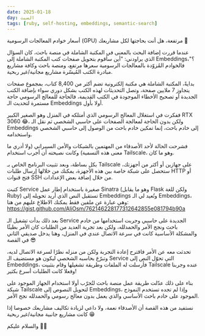 ```yaml
---
date: 2025-01-18
day: السبت
tags: [ruby, self-hosting, embeddings, semantic-search]
---
```


أسعار خوادم المعالجات الرسومية (GPU) مرتفعة، هل أنت بحاجتها لكل مشاريعك 🤔

عندما قررت إضافة البحث بالمعنى في المكتبة الشاملة في منصة باحث، كان السؤال الذي يراودني: "أين سأقوم بتحويل صفحات كتب المكتبة الشاملة إلى Embeddings؟"، فالخوادم المُزوّدة بالمعالجات الرسومية سعرها مرتفع، ومنصة باحث وكافة مشاريع مبادرة الكتب المُيسّرة مشاريع مجانية/غير ربحية.

بدايةً، المكتبة الشاملة هي مكتبة إلكترونية تضم أكثر من 8,400 كتاب، بمجموع صفحات يتجاوز 7 ملايين صفحة، وتصل التحديثات لهذه الكتب بشكل دوري سواء بإضافة الكتب الجديدة أو تصحيح الأخطاء الموجودة في الكتب القديمة، فالحاجة للمعالج الرسومي حاجة مستمرة لتحديث الـ Embeddings أولا بأول.

ففكرت في استغلال المعالج الرسومي الذي أمتلكه في المنزل وهو الصغير الكبير RTX 3060 😂، ولكن بدون الحاجة لمعالجة الصفحات على حاسبي الشخصي ثم نقل الـ Embeddings إلى خادم باحث، إنما تمكين خادم باحث من الوصول إلى حاسبي الشخصي واستخدامه.

فشرحت الحالة لأحد الأصدقاء من المهتمين بالشبكات والأمن السيبراني (ولا أدري ما معنى هذه التسمية) وكانت نصيحته أن أجرب استخدام Tailscale، وهو ما كان.

بكل بساطة، وبعد تثبيت البرنامج الخاص بـ Tailscale على جهازين أو أكثر من أجهزتك، ستحصل على شبكة خاصة بين هذه الأجهزة، يمكنك من خلالها إرسال طلبات HTTP أو فتح قنوات SSH من خلال إضافة بعض الإعدادات.

كتبت Service صغيرة باستخدام إطار عمل Sinatra (وهو ما يقابل Flask ولكن للغة Ruby) تستقبل النص الذي أريد تحويله إلى Embeddings وتُعيد لي الـ Embeddings، وهي عبارة عن ملفين فقط يمكنك الاطلاع عليهم من هنا:
https://gist.github.com/AliOsm/762146228177312642855e081794b90a

بعد ذلك بدأت تشغيل الـ Service الجديدة على حاسبي وجربت استخدامها من خادم باحث ونجح الأمر والحمدلله، ولكن بعد تجربة العديد من الطلبات كان الأمر بطيئًا والمشكلة الأساسية كانت في سرعة الاتصال عندي في المنزل، وهنا يدخل صديقي الثاني في القصة 😎

تحدثت معه عن الأمر فاقترح إعادة التجربة ولكن من منزله نظرًا لسرعة الاتصال لديه، وتبرّع بحاسبه الشخصي ليكون هو مستضيف الـ Service التي تحوّل النص إلى Embeddings، فأرسلت له الملفات وطريقة تشغيلها وقام بتثبيت Tailscale عنده وجربنا وفعلا كانت الطلبات أسرع بكثير!

بناء على ذلك عدّلت طريقة عمل منصة باحث لتُجرّب أولا استخدام الجهاز الموجود على شبكة Tailscale لتحويل النصوص إلى Embeddings، وإذا لم تجده تستخدم النموذج الموجود على خادم باحث الأساسي والذي يعمل بدون معالج رسومي والحمدلله نجح الأمر.

نستفيد من هذه القصة أن الأصدقاء نعمة، ولا داعي لزيادة تكاليف مشاريعك خصوصا إذا كانت مشاريع جانبية مجانية/غير ربحية 😁

والسلام عليكم 👋🏻
